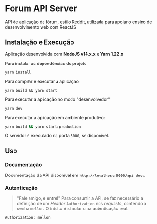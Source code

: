# Forum API Server
API de aplicação de fórum, estilo Reddit, utilizada para apoiar o ensino de desenvolvimento web com ReactJS

## Instalação e Execução
Aplicação desenvolvida com **NodeJS v14.x.x** e **Yarn 1.22.x**

Para instalar as dependências do projeto
```sh
yarn install
```

Para compilar e executar a aplicação
```
yarn build && yarn start
```

Para executar a aplicação no modo "desenvolvedor"
```sh
yarn dev
```

Para executar a aplicação em ambiente produtivo:
```sh
yarn build && yarn start:production
```

O servidor é executado na porta `5000`, se disponível.

## Uso

### Documentação
Documentação da API disponível em `http://localhost:5000/api-docs`.

### Autenticação
> "Fale amigo, e entre!"
Para consumir a API, se faz necessário a definição de um *Header* `Authorization` nos *requests*, contendo a senha `mellon`. O intuito é simular uma autenticação real.
```
Authorization: mellon
```
